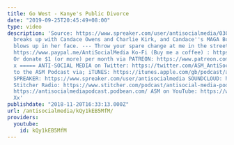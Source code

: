 ```yaml
---
title: Go West - Kanye's Public Divorce
date: "2019-09-25T20:45:49+08:00"
type: video
description: 'Source: https://www.spreaker.com/user/antisocialmedia/0308-go-west Kanye
  breaks up with Candace Owens and Charlie Kirk, and Candace''s MAGA Bomber tweet
  blows up in her face. --- Throw your spare change at me in the street, or via PAYPAL:
  https://www.paypal.me/AntiSocialMedia Ko-Fi (Buy me a coffee) : https://ko-fi.com/anti_socialmedia
  Or donate $1 (or more) per month via PATREON: https://www.patreon.com/AntiSocialMedia
  x ===== ANTI-SOCIAL MEDIA on Twitter: https://twitter.com/ASM_AntiSocial Listen
  to the ASM Podcast via; iTUNES: https://itunes.apple.com/gb/podcast/anti-social-media-podcast/id1076431995?mt=2
  SPREAKER: https://www.spreaker.com/user/antisocialmedia SOUNDCLOUD: https://soundcloud.com/antisocial_media
  Stitcher Radio: https://www.stitcher.com/podcast/antisocial-media-podcast Podbean:
  https://antisocialmediapodcast.podbean.com/ ASM on YouTube: https://www.youtube.com/c/AntiSocialMedia
  Xx'
publishdate: "2018-11-20T16:33:13.000Z"
url: /antisocialmedia/kQy1kEB5MfM/
providers:
  youtube:
    id: kQy1kEB5MfM
---
```

